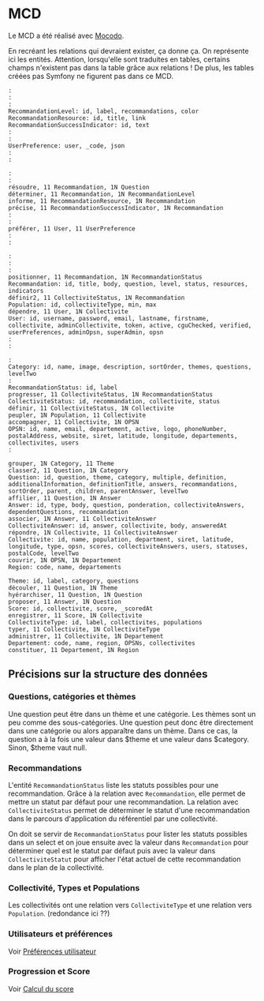 # MCD
Le MCD a été réalisé avec [Mocodo](https://mocodo.net/).

En recréant les relations qui devraient exister, ça donne ça. On représente ici les entités. Attention, lorsqu'elle sont traduites en tables, certains champs n'existent pas dans la table grâce aux relations ! De plus, les tables créées pas Symfony ne figurent pas dans ce MCD.
```mocodo
:
:
:
RecommandationLevel: id, label, recommandations, color
RecommandationResource: id, title, link
RecommandationSuccessIndicator: id, text
:
:
UserPreference: user, _code, json
:
:

:
:
résoudre, 11 Recommandation, 1N Question
déterminer, 11 Recommandation, 1N RecommandationLevel
informe, 11 RecommandationResource, 1N Recommandation
précise, 11 RecommandationSuccessIndicator, 1N Recommandation
:
:
préférer, 11 User, 11 UserPreference
:
:

:
:
:
positionner, 11 Recommandation, 1N RecommandationStatus
Recommandation: id, title, body, question, level, status, resources, indicators
définir2, 11 CollectiviteStatus, 1N Recommandation
Population: id, collectiviteType, min, max
dépendre, 11 User, 1N Collectivite
User: id, username, password, email, lastname, firstname, collectivite, adminCollectivite, token, active, cguChecked, verified, userPreferences, adminOpsn, superAdmin, opsn
:
:

:
Category: id, name, image, description, sortOrder, themes, questions, levelTwo
:
RecommandationStatus: id, label
progresser, 11 CollectiviteStatus, 1N RecommandationStatus
CollectiviteStatus: id, recommandation, collectivite, status
définir, 11 CollectiviteStatus, 1N Collectivite
peupler, 1N Population, 11 Collectivite
accompagner, 11 Collectivite, 1N OPSN
OPSN: id, name, email, departement, active, logo, phoneNumber, postalAddress, website, siret, latitude, longitude, departements, collectivites, users
:

grouper, 1N Category, 11 Theme
classer2, 11 Question, 1N Category
Question: id, question, theme, category, multiple, definition, additionalInformation, definitionTitle, answers, recommandations, sortOrder, parent, children, parentAnswer, levelTwo
affilier, 11 Question, 1N Answer
Answer: id, type, body, question, ponderation, collectiviteAnswers, dependentQuestions, recommandation
associer, 1N Answer, 11 CollectiviteAnswer
CollectiviteAnswer: id, answer, collectivite, body, answeredAt
répondre, 1N Collectivite, 11 CollectiviteAnswer
Collectivite: id, name, population, department, siret, latitude, longitude, type, opsn, scores, collectiviteAnswers, users, statuses, postalCode, levelTwo
couvrir, 1N OPSN, 1N Departement
Region: code, name, departements

Theme: id, label, category, questions
découler, 11 Question, 1N Theme
hyérarchiser, 11 Question, 1N Question
proposer, 11 Answer, 1N Question
Score: id, collectivite, score, _scoredAt
enregistrer, 11 Score, 1N Collectivite
CollectiviteType: id, label, collectivites, populations
typer, 11 Collectivite, 1N CollectiviteType
administrer, 11 Collectivite, 1N Departement
Departement: code, name, region, OPSNs, collectivites
constituer, 11 Departement, 1N Region
```

## Précisions sur la structure des données

### Questions, catégories et thèmes
Une question peut être dans un thème et une catégorie. Les thèmes sont un peu comme des sous-catégories. Une question peut donc être directement dans une catégorie ou alors apparaître dans un thème. Dans ce cas, la question a à la fois une valeur dans $theme et une valeur dans $category. Sinon, $theme vaut null.

### Recommandations
L'entité `RecommandationStatus` liste les statuts possibles pour une recommandation. Grâce à la relation avec `Recommandation`, elle permet de mettre un statut par défaut pour une recommandation. La relation avec `CollectiviteStatus` permet de déterminer le statut d'une recommandation dans le parcours d'application du référentiel par une collectivité.

On doit se servir de `RecommandationStatus` pour lister les statuts possibles dans un select et on joue ensuite avec la valeur dans `Recommandation` pour déterminer quel est le statut par défaut puis avec la valeur dans `CollectiviteStatut` pour afficher l'état actuel de cette recommandation dans le plan de la collectivité.

### Collectivité, Types et Populations
Les collectivités ont une relation vers `CollectiviteType` et une relation vers `Population`.
(redondance ici ??)

### Utilisateurs et préférences
Voir [Préférences utilisateur](Préférences%20utilisateur.md)

### Progression et Score
Voir  [Calcul du score](Calcul%20du%20score.md)